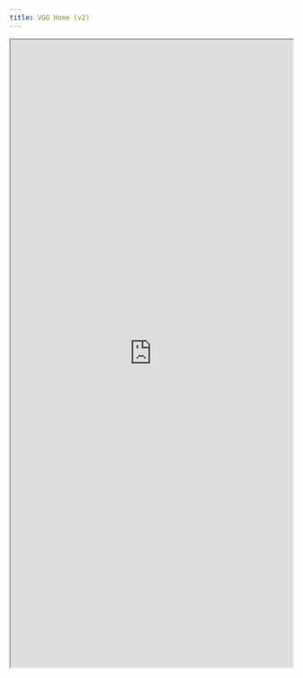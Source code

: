 ```yaml
---
title: VGG Home (v2)
---
```


<iframe src="https://stackblitz.com/edit/vitejs-vite-1q5hlp?embed=1&file=src%2Fcomponents%2FPreview.vue"
  width='100%'
  height='1120px'
  title="vgg-home-v2-vue"
  allow="accelerometer; ambient-light-sensor; camera; encrypted-media; geolocation; gyroscope; hid; microphone; midi; payment; usb; vr; xr-spatial-tracking"
></iframe>
